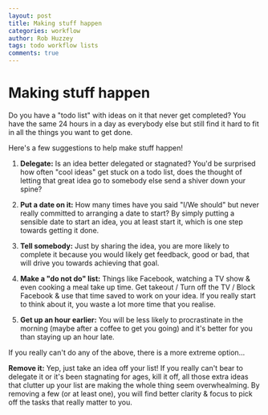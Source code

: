 ```yaml
---
layout: post
title: Making stuff happen
categories: workflow
author: Rob Huzzey
tags: todo workflow lists
comments: true
---
```


Making stuff happen
====

Do you have a "todo list" with ideas on it that never get completed? You have the same 24 hours in a day as everybody else but still find it hard to fit in all the things you want to get done.

Here's a few suggestions to help make stuff happen!

1. **Delegate:** Is an idea better delegated or stagnated? You'd be surprised how often "cool ideas" get stuck on a todo list, does the thought of letting that great idea go to somebody else send a shiver down your spine?

2. **Put a date on it:** How many times have you said "I/We should" but never really committed to arranging a date to start? By simply putting a sensible date to start an idea, you at least start it, which is one step towards getting it done.

3. **Tell somebody:** Just by sharing the idea, you are more likely to complete it because you would likely get feedback, good or bad, that will drive you towards achieving that goal.

4. **Make a "do not do" list:** Things like Facebook, watching a TV show & even cooking a meal take up time. Get takeout / Turn off the TV / Block Facebook & use that time saved to work on your idea. If you really start to think about it, you waste a lot more time that you realise.

5. **Get up an hour earlier:** You will be less likely to procrastinate in the morning (maybe after a coffee to get you going) and it's better for you than staying up an hour late.


If you really can't do any of the above, there is a more extreme option…

**Remove it:** Yep, just take an idea off your list! If you really can't bear to delegate it or it's been stagnating for ages, kill it off, all those extra ideas that clutter up your list are making the whole thing seem overwhealming. By removing a few (or at least one), you will find better clarity & focus to pick off the tasks that really matter to you.
